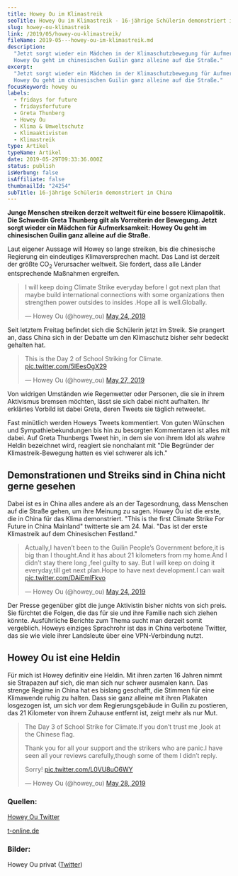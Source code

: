 ```yaml
---
title: Howey Ou im Klimastreik
seoTitle: Howey Ou im Klimastreik - 16-jährige Schülerin demonstriert in China
slug: howey-ou-klimastreik
link: /2019/05/howey-ou-klimastreik/
fileName: 2019-05---howey-ou-im-klimastreik.md
description:
  "Jetzt sorgt wieder ein Mädchen in der Klimaschutzbewegung für Aufmerksamkeit:
  Howey Ou geht im chinesischen Guilin ganz alleine auf die Straße."
excerpt:
  "Jetzt sorgt wieder ein Mädchen in der Klimaschutzbewegung für Aufmerksamkeit:
  Howey Ou geht im chinesischen Guilin ganz alleine auf die Straße."
focusKeyword: howey ou
labels:
  - fridays for future
  - fridaysforfuture
  - Greta Thunberg
  - Howey Ou
  - Klima & Umweltschutz
  - Klimaaktivisten
  - Klimastreik
type: Artikel
typeName: Artikel
date: 2019-05-29T09:33:36.000Z
status: publish
isWerbung: false
isAffiliate: false
thumbnailId: "24254"
subTitle: 16-jährige Schülerin demonstriert in China
---
```


<strong>Junge Menschen streiken derzeit weltweit für eine bessere Klimapolitik.
Die Schwedin Greta Thunberg gilt als Vorreiterin der Bewegung. Jetzt sorgt
wieder ein Mädchen für Aufmerksamkeit: Howey Ou geht im chinesischen Guilin ganz
alleine auf die Straße.</strong>

Laut eigener Aussage will Howey so lange streiken, bis die chinesische Regierung
ein eindeutiges Klimaversprechen macht. Das Land ist derzeit der größte CO<sub>2
</sub> Verursacher weltweit. Sie fordert, dass alle Länder entsprechende
Maßnahmen ergreifen.

<blockquote class="twitter-tweet">
<p dir="ltr" lang="en">I will keep doing Climate Strike everyday before I got next plan that maybe build international connections with some organizations then strengthen power outsides to insides .Hope all is well.Globally.</p>
— Howey Ou (@howey_ou) <a href="https://twitter.com/howey_ou/status/1132004463311409153?ref_src=twsrc%5Etfw">May 24, 2019</a></blockquote>

<script async src="https://platform.twitter.com/widgets.js" charset="utf-8"></script>

Seit letztem Freitag befindet sich die Schülerin jetzt im Streik. Sie prangert
an, dass China sich in der Debatte um den Klimaschutz bisher sehr bedeckt
gehalten hat.

<blockquote class="twitter-tweet">
<p dir="ltr" lang="en">This is the Day 2 of School Striking for Climate. <a href="https://t.co/5lEesOgX29">pic.twitter.com/5lEesOgX29</a></p>
— Howey Ou (@howey_ou) <a href="https://twitter.com/howey_ou/status/1133082582004903939?ref_src=twsrc%5Etfw">May 27, 2019</a></blockquote>

<script async src="https://platform.twitter.com/widgets.js" charset="utf-8"></script>

Von widrigen Umständen wie Regenwetter oder Personen, die sie in ihrem
Aktivismus bremsen möchten, lässt sie sich dabei nicht aufhalten. Ihr erklärtes
Vorbild ist dabei Greta, deren Tweets sie täglich retweetet.

Fast minütlich werden Howeys Tweets kommentiert. Von guten Wünschen und
Sympathiebekundungen bis hin zu besorgten Kommentaren ist alles mit dabei. Auf
Greta Thunbergs Tweet hin, in dem sie von ihrem Idol als wahre Heldin bezeichnet
wird, reagiert sie nonchalant mit "Die Begründer der Klimastreik-Bewegung hatten
es viel schwerer als ich."

## Demonstrationen und Streiks sind in China nicht gerne gesehen

Dabei ist es in China alles andere als an der Tagesordnung, dass Menschen auf
die Straße gehen, um ihre Meinung zu sagen. Howey Ou ist die erste, die in China
für das Klima demonstriert. "This is the first Climate Strike For Future in
China Mainland" twitterte sie am 24. Mai. "Das ist der erste Klimastreik auf dem
Chinesischen Festland."

<blockquote class="twitter-tweet">
<p dir="ltr" lang="en">Actually,I haven’t been to the Guilin People’s Government before,it is big than I thought.And it has about 21 kilometers from my home.And I didn’t stay there long ,feel guilty to say. But I will keep on doing it everyday,till get next plan.Hope to have next development.I can wait <a href="https://t.co/DAiEmlFkvo">pic.twitter.com/DAiEmlFkvo</a></p>
— Howey Ou (@howey_ou) <a href="https://twitter.com/howey_ou/status/1131951492913541121?ref_src=twsrc%5Etfw">May 24, 2019</a></blockquote>

<script async src="https://platform.twitter.com/widgets.js" charset="utf-8"></script>

Der Presse gegenüber gibt die junge Aktivistin bisher nichts von sich preis. Sie
fürchtet die Folgen, die das für sie und ihre Familie nach sich ziehen könnte.
Ausführliche Berichte zum Thema sucht man derzeit somit vergeblich. Howeys
einziges Sprachrohr ist das in China verbotene Twitter, das sie wie viele ihrer
Landsleute über eine VPN-Verbindung nutzt.

## Howey Ou ist eine Heldin

Für mich ist Howey definitiv eine Heldin. Mit ihren zarten 16 Jahren nimmt sie
Strapazen auf sich, die man sich nur schwer ausmalen kann. Das strenge Regime in
China hat es bislang geschafft, die Stimmen für eine Klimawende ruhig zu halten.
Dass sie ganz alleine mit ihren Plakaten losgezogen ist, um sich vor dem
Regierungsgebäude in Guilin zu postieren, das 21 Kilometer von ihrem Zuhause
entfernt ist, zeigt mehr als nur Mut.

<blockquote class="twitter-tweet">
<p dir="ltr" lang="en">The Day 3 of School Strike for Climate.If you don’t trust me ,look at the Chinese flag.</p>
Thank you for all your support and the strikers who are panic.I have seen all your reviews carefully,though some of them I didn’t reply.

Sorry! <a href="https://t.co/L0VU8uO6WY">pic.twitter.com/L0VU8uO6WY</a>

— Howey Ou (@howey_ou)
<a href="https://twitter.com/howey_ou/status/1133366733505421313?ref_src=twsrc%5Etfw">May
28, 2019</a></blockquote>

<script async src="https://platform.twitter.com/widgets.js" charset="utf-8"></script>

### Quellen:

<a href="https://twitter.com/howey_ou" target="_blank" rel="noopener">Howey Ou
Twitter</a>

<a href="https://www.t-online.de/nachrichten/ausland/krisen/id_85829546/vorbild-greta-thunberg-howey-ou-16-in-china-ganz-allein-im-klimastreik.html">t-online.de</a>

### Bilder:

Howey Ou privat
(<a href="https://twitter.com/howey_ou" target="_blank" rel="noopener">Twitter</a>)

&nbsp;
